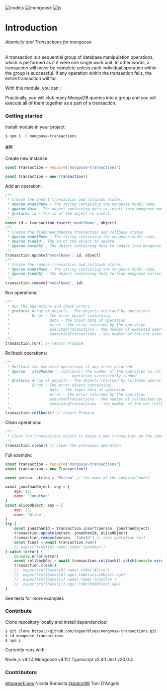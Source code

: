 ![nodejs](https://github.com/daton89-topperblues/mongoose-transactions/docs/img/nodejs.png)
![mongoose](https://github.com/daton89-topperblues/mongoose-transactions/docs/img/mongoosejs.png)
![js](https://github.com/daton89-topperblues/mongoose-transactions/docs/img/nodejs.png)
# Introduction
###### Atomicity and Transactions for mongoose
A transaction is a sequential group of database manipulation operations, which is performed as if it were one single work unit. In other words, a transaction will never be complete unless each individual operation within the group is successful. If any operation within the transaction fails, the entire transaction will fail.

With this module, you can :

Practically, you will club many MongoDB queries into a group and you will execute all of them together as a part of a transaction.

### Getting started
Install module in your project: 
```sh
$ npm i -S mongoose-transactions
```

#### API
Create new instance:
```js
const Transaction = require('mongoose-transactions')

const transaction = new Transaction()
```
Add an operation:
```js
/**
 * Create the insert transaction and rollback states.
 * @param modelName - The string containing the mongoose model name.
 * @param data - The object containing data to insert into mongoose model.
 * @returns id - The id of the object to insert.
 */
const id = transaction.insert('modelName', object)
/**
 * Create the findOneAndUpdate transaction and rollback states.
 * @param modelName - The string containing the mongoose model name.
 * @param findId - The id of the object to update.
 * @param dataObj - The object containing data to update into mongoose model.
 */
transaction.update('modelName', id, object)
/**
 * Create the remove transaction and rollback states.
 * @param modelName - The string containing the mongoose model name.
 * @param findObj - The object containing data to find mongoose collection.
 */
transaction.remove('modelName', id)
```
Run operations:
```js
/**
 * Run the operations and check errors.
 * @returns Array of objects - The objects returned by operations
 *          Error - The error object containing:
 *                  data - the input data of operation
 *                  error - the error returned by the operation
 *                  executedTransactions - the number of executed operations
 *                  remainingTransactions - the number of the not executed operations
 */
transaction.run() // return Promise 
```
Rollback operations:
```js
/**
 * Rollback the executed operations if any error occurred.
 * @param   stepNumber - (optional) the number of the operation to rollback - default to length of
 *                            operation successfully runned
 * @returns Array of objects - The objects returned by rollback operations
 *          Error - The error object containing:
 *                  data - the input data of operation
 *                  error - the error returned by the operation
 *                  executedTransactions - the number of rollbacked operations
 *                  remainingTransactions - the number of the not rollbacked operations
 */
transaction.rollback() // return Promise
```
Clean operations:
```js
/**
 * Clean the transactions object to begin a new transaction on the same instance.
 */
transaction.clean() // clean the prevoious operation
```
Full example: 
```js
const Transaction = require('mongoose-transactions') 
const transaction = new Transaction()

const person: string = "Person" // the name of the compiled model

const jonathanObject: any = {
    age: 18,
    name: 'Jonathan'
}
const aliceObject: any = {
    age: 23,
    name: 'Alice',
}
try {
    const jonathanId = transaction.insert(person, jonathanObject)
    transaction.update(person, jonathanId, aliceObject)
    transaction.remove(person, 'fakeId') // this operation fail
    const final = await transaction.run()
    // expect(final[0].name).toBe('Jonathan')
} catch (error) {
    console.error(error)
    const rollbackObj = await transaction.rollback().catch(console.error)
    transaction.clean()
    //  expect(rollbacks[0].name).toBe('Alice')
    //  expect(rollbacks[0].age).toBe(aliceObject.age)
    //  expect(rollbacks[1].name).toBe('Jonathan')
    //  expect(rollbacks[1].age).toBe(bobObject.age)    
}
```

See tests for more examples

### Contribute

Clone repository locally and install dependencies:
```sh
$ git clone https://github.com/topperblues/mongoose-transactions.git
$ cd mongoose-transactions
$ npm i
```

Currently runs with:

Node.js v8.1.4
Mongoose v4.11.1
Typescript v2.4.1
Jest v20.0.4

### Contributors 
[@topperblues](https://github.com/topperblues) Nicola Bonavita
[@daton89](https://github.com/daton89) Toni D'Angelo
